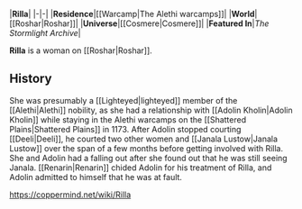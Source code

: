 |**Rilla**|
|-|-|
|**Residence**|[[Warcamp\|The Alethi warcamps]]|
|**World**|[[Roshar\|Roshar]]|
|**Universe**|[[Cosmere\|Cosmere]]|
|**Featured In**|*The Stormlight Archive*|

**Rilla** is a woman on [[Roshar\|Roshar]].

## History
She was presumably a [[Lighteyed\|lighteyed]] member of the [[Alethi\|Alethi]] nobility, as she had a relationship with [[Adolin Kholin\|Adolin Kholin]] while staying in the Alethi warcamps on the [[Shattered Plains\|Shattered Plains]] in 1173. After Adolin stopped courting [[Deeli\|Deeli]], he courted two other women and [[Janala Lustow\|Janala Lustow]] over the span of a few months before getting involved with Rilla. She and Adolin had a falling out after she found out that he was still seeing Janala. [[Renarin\|Renarin]] chided Adolin for his treatment of Rilla, and Adolin admitted to himself that he was at fault.



https://coppermind.net/wiki/Rilla